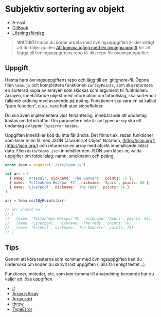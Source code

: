 # Subjektiv sortering av objekt

- A-nivå
- [GitBook](https://coursepress.gitbook.io/1dv021/ovningsuppgifter/del-1/a-niva/subjektiv-sortering-av-objekt)
- [Lösningsförslag](https://github.com/1dv021/exercise-solution-proposals/tree/master/part-1/sorting-objects)

>__VIKTIGT!__ Innan du börjar arbeta med övningsuppgiften är det viktigt att du följer guiden [Att komma igång med en övningsuppgift](https://coursepress.gitbooks.io/1dv021/content/guider/att-komma-igang-med-en-ovningsuppgift/) för att lägga till övningsuppgiftens repo till ditt repo för övningsuppgifter.

## Uppgift

Hämta hem övningsuppgiftens repo och lägg till en .gitignore-fil. Öppna filen `team.js` och komplettera funktionen `sortByPoints`, som ska returnera en sorterad kopia av arrayen som skickas som argument till funktionen. Arrayen, innehållande objekt med information om fotbollslag, ska sorterad i fallande ordning med avseende på poäng. Funktionen ska vara en så kallad "pure function", d.v.s. vara helt utan sidoeffekter.

Du ska även implementera viss felhantering, innebärande att undantag kastas om fel inträffar. Om parametern inte är av typen `Array` ska ett undantag av typen `TypeError` kastas.

Uppgiften innehåller kod du inte får ändra. Det finns t.ex. redan funktioner som läser in en fil med JSON (JavaScript Object Notation, [http://json.org/](http://json.org/) och returnerar en array med objekt innehållande inläst data. Filen `data/teams.json` innehåller den JSON som läses in; valda uppgifter om fotbollslag: namn, smeknamn och poäng.

```js
const team = require('./src/team.js')

let arr = [
  { name: 'Arsenal', nickname: 'The Gunners', points: 75 },
  { name: 'Tottenhamn Hotspur FC', nickname: 'Spurs', points: 86 },
  { name: 'Liverpool', nickname: 'The reds', points: 76 }
]

arr = team.sortByPoints(arr)

// arr should be
// [
//   {name: 'Tottenhamn Hotspur FC', nickname: 'Spurs', points: 86},
//   {name: 'Liverpool', nickname: 'The reds', points: 76},
//   {name: 'Arsenal', nickname: 'The Gunners', points: 75}
// ]
```

## Tips

Genom att köra testerna som kommer med övningsuppgiften kan du undersöka om koden du skrivit löst uppgiften (i alla fall enligt testet...).

Funktioner, metoder, etc. som _kan_ komma till användning beroende hur du väljer att lösa uppgiften.

- [if](https://developer.mozilla.org/en-US/docs/Web/JavaScript/Reference/Statements/if...else)
- [Array.isArray](https://developer.mozilla.org/en-US/docs/Web/JavaScript/Reference/Global_Objects/Array/isArray)
- [Array.sort](https://developer.mozilla.org/en-US/docs/Web/JavaScript/Reference/Global_Objects/Array/sort)
- [throw](https://developer.mozilla.org/en-US/docs/Web/JavaScript/Reference/Statements/throw)
- [TypeError](https://developer.mozilla.org/en-US/docs/Web/JavaScript/Reference/Global_Objects/TypeError)